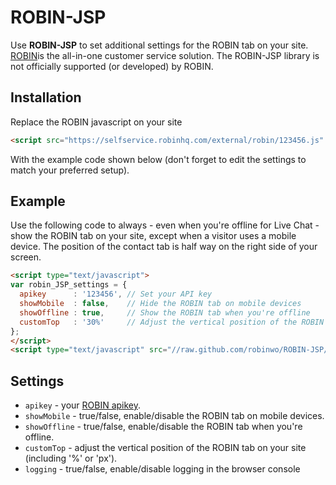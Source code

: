ROBIN-JSP
=============

Use **ROBIN-JSP** to set additional settings for the ROBIN tab on your site. [ROBIN](http://robinhq.com)is the all-in-one customer service solution. The ROBIN-JSP library is not officially supported (or developed) by ROBIN.

## Installation

Replace the ROBIN javascript on your site
```html
<script src="https://selfservice.robinhq.com/external/robin/123456.js" async="async"></script>
```
With the example code shown below (don't forget to edit the settings to match your preferred setup).

## Example

Use the following code to always - even when you're offline for Live Chat - show the ROBIN tab on your site, except when a visitor uses a mobile device. The position of the contact tab is half way on the right side of your screen.
```html
<script type="text/javascript">
var robin_JSP_settings = {
  apikey      : '123456', // Set your API key
  showMobile  : false,    // Hide the ROBIN tab on mobile devices
  showOffline : true,     // Show the ROBIN tab when you're offline
  customTop   : '30%'     // Adjust the vertical position of the ROBIN tab
};
</script>
<script type="text/javascript" src="//raw.github.com/robinwo/ROBIN-JSP/master/js/robin-jsp.min.js"></script>
```

## Settings

  * `apikey` - your [ROBIN apikey](http://robinhq.com/support/obtain-api-key/).
  * `showMobile` - true/false, enable/disable the ROBIN tab on mobile devices.
  * `showOffline` - true/false, enable/disable the ROBIN tab when you're offline.
  * `customTop` - adjust the vertical position of the ROBIN tab on your site (including '%' or 'px').
  * `logging` - true/false, enable/disable logging in the browser console